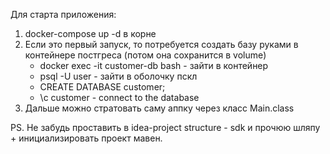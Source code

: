 Для старта приложения:

1. docker-compose up -d в корне
2. Если это первый запуск, то потребуется создать базу руками в контейнере постгреса (потом она сохранится в volume)
     * docker exec -it customer-db bash - зайти в контейнер
     * psql -U user - зайти в оболочку пскл
     * CREATE DATABASE customer;
     * \c customer - connect to the database
3. Дальше можно стратовать саму аппку через класс Main.class

PS. Не забудь проставить в idea-project structure - sdk и прочюю шляпу + инициализировать проект мавен.